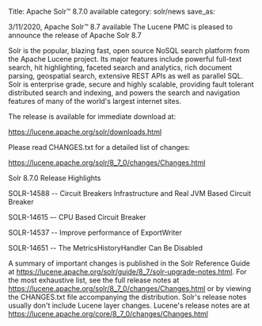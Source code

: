 Title: Apache Solr™ 8.7.0 available
category: solr/news
save_as:

3/11/2020, Apache Solr™ 8.7 available
The Lucene PMC is pleased to announce the release of Apache Solr 8.7

Solr is the popular, blazing fast, open source NoSQL search platform from the Apache Lucene project. Its major features include powerful full-text search, hit highlighting, faceted search and analytics, rich document parsing, geospatial search, extensive REST APIs as well as parallel SQL. Solr is enterprise grade, secure and highly scalable, providing fault tolerant distributed search and indexing, and powers the search and navigation features of many of the world's largest internet sites.

The release is available for immediate download at:

<https://lucene.apache.org/solr/downloads.html>

Please read CHANGES.txt for a detailed list of changes:

<https://lucene.apache.org/solr/8_7_0/changes/Changes.html>

Solr 8.7.0 Release Highlights

SOLR-14588 -- Circuit Breakers Infrastructure and Real JVM Based Circuit Breaker

SOLR-14615 –- CPU Based Circuit Breaker

SOLR-14537 -- Improve performance of ExportWriter

SOLR-14651 -- The MetricsHistoryHandler Can Be Disabled



A summary of important changes is published in the Solr Reference Guide at <https://lucene.apache.org/solr/guide/8_7/solr-upgrade-notes.html>. For the most exhaustive list, see the full release notes at <https://lucene.apache.org/solr/8_7_0/changes/Changes.html> or by viewing the CHANGES.txt file accompanying the distribution.  Solr's release notes usually don't include Lucene layer changes.  Lucene's release notes are at <https://lucene.apache.org/core/8_7_0/changes/Changes.html>
